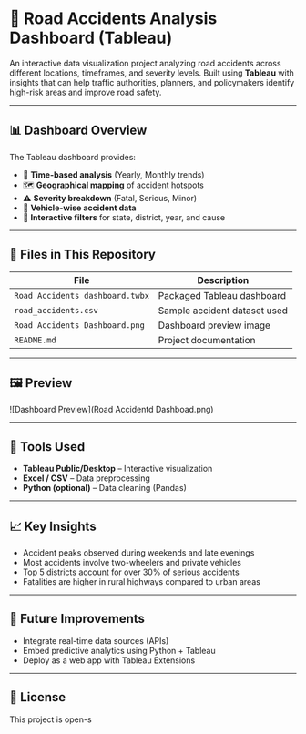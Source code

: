 # 🚦 Road Accidents Analysis Dashboard (Tableau)

An interactive data visualization project analyzing road accidents across different locations, timeframes, and severity levels. Built using **Tableau** with insights that can help traffic authorities, planners, and policymakers identify high-risk areas and improve road safety.

---

## 📊 Dashboard Overview

The Tableau dashboard provides:

- 📆 **Time-based analysis** (Yearly, Monthly trends)
- 🗺️ **Geographical mapping** of accident hotspots
- ⚠️ **Severity breakdown** (Fatal, Serious, Minor)
- 🚗 **Vehicle-wise accident data**
- 🎯 **Interactive filters** for state, district, year, and cause

---

## 📁 Files in This Repository

| File | Description |
|------|-------------|
| `Road Accidents dashboard.twbx` | Packaged Tableau dashboard |
| `road_accidents.csv` | Sample accident dataset used |
| `Road Accidents Dashboard.png` | Dashboard preview image |
| `README.md` | Project documentation |

---

## 🖼 Preview

![Dashboard Preview](Road Accidentd Dashboad.png)

---

## 🧰 Tools Used

- **Tableau Public/Desktop** – Interactive visualization
- **Excel / CSV** – Data preprocessing
- **Python (optional)** – Data cleaning (Pandas)

---

## 📈 Key Insights

- Accident peaks observed during weekends and late evenings
- Most accidents involve two-wheelers and private vehicles
- Top 5 districts account for over 30% of serious accidents
- Fatalities are higher in rural highways compared to urban areas

---

## 🧪 Future Improvements

- Integrate real-time data sources (APIs)
- Embed predictive analytics using Python + Tableau
- Deploy as a web app with Tableau Extensions

---


## 📄 License
This project is open-s
